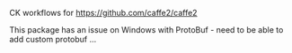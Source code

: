 CK workflows for https://github.com/caffe2/caffe2

This package has an issue on Windows with ProtoBuf - need to be able to add custom protobuf ...
